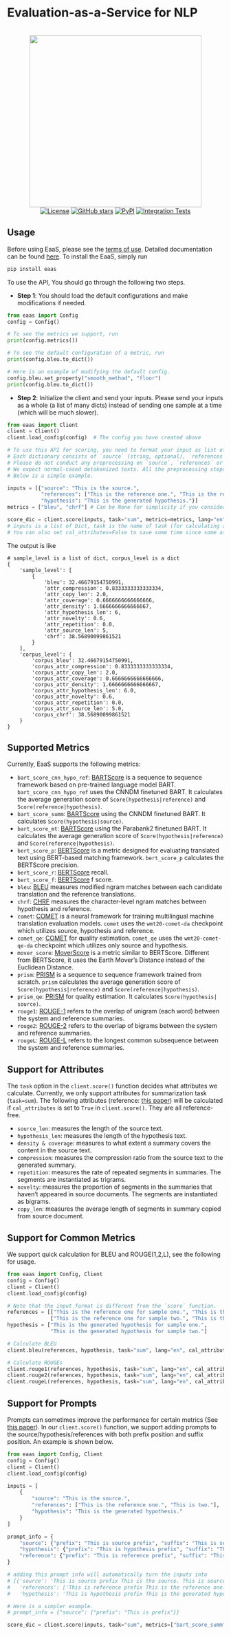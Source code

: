 # Evaluation-as-a-Service for NLP
<p align="center">
    <br>
    <img src="docs/Resources/figs/logo.png" width="400"/>
    <br>
  <a href="https://github.com/ExpressAI/eaas_client/blob/main/LICENSE"><img alt="License" src="https://img.shields.io/github/license/expressai/DataLab" /></a>
  <a href="https://github.com/expressai/eaas_client/stargazers"><img alt="GitHub stars" src="https://img.shields.io/github/stars/expressai/eaas_client" /></a>
  <a href="https://pypi.org/project//"><img alt="PyPI" src="https://img.shields.io/pypi/v/eaas" /></a>
  <a href=".github/workflows/ci.yml"><img alt="Integration Tests", src="https://github.com/expressai/eaas_client/actions/workflows/ci.yml/badge.svg?event=push" /></a>
</p>


## Usage
Before using EaaS, please see the [terms of use](TERMS.md).
Detailed documentation can be found [here](https://expressai.github.io/autoeval/). To install the EaaS, simply run
```bash
pip install eaas
```

To use the API, You should go through the following two steps.
- **Step 1**: You should load the default configurations and make modifications if needed.
```python
from eaas import Config
config = Config()

# To see the metrics we support, run
print(config.metrics())

# To see the default configuration of a metric, run
print(config.bleu.to_dict())

# Here is an example of modifying the default config.
config.bleu.set_property("smooth_method", "floor")
print(config.bleu.to_dict())
```

- **Step 2**: Initialize the client and send your inputs. Please send your inputs as a whole (a list of many dicts) instead of sending one sample at a time (which will be much slower).
```python
from eaas import Client
client = Client()
client.load_config(config)  # The config you have created above

# To use this API for scoring, you need to format your input as list of dictionary. 
# Each dictionary consists of `source` (string, optional), `references` (list of string, optional) and `hypothesis` (string, required). `source` and `references` are optional based on the metrics you want to use. 
# Please do not conduct any preprocessing on `source`, `references` or `hypothesis`. 
# We expect normal-cased detokenized texts. All the preprocessing steps are taken by the metrics. 
# Below is a simple example.

inputs = [{"source": "This is the source.", 
           "references": ["This is the reference one.", "This is the reference two."],
           "hypothesis": "This is the generated hypothesis."}]
metrics = ["bleu", "chrf"] # Can be None for simplicity if you consider using all metrics

score_dic = client.score(inputs, task="sum", metrics=metrics, lang="en", cal_attributes=True) 
# inputs is a list of Dict, task is the name of task (for calculating attributes), metrics is metric list, lang is the two-letter code language.
# You can also set cal_attributes=False to save some time since some attribute calculations can be slow.
```



The output is like
```
# sample_level is a list of dict, corpus_level is a dict
{
    'sample_level': [
        {
            'bleu': 32.46679154750991, 
            'attr_compression': 0.8333333333333334, 
            'attr_copy_len': 2.0, 
            'attr_coverage': 0.6666666666666666, 
            'attr_density': 1.6666666666666667, 
            'attr_hypothesis_len': 6, 
            'attr_novelty': 0.6, 
            'attr_repetition': 0.0, 
            'attr_source_len': 5, 
            'chrf': 38.56890099861521
        }
    ], 
    'corpus_level': {
        'corpus_bleu': 32.46679154750991, 
        'corpus_attr_compression': 0.8333333333333334, 
        'corpus_attr_copy_len': 2.0, 
        'corpus_attr_coverage': 0.6666666666666666, 
        'corpus_attr_density': 1.6666666666666667, 
        'corpus_attr_hypothesis_len': 6.0, 
        'corpus_attr_novelty': 0.6, 
        'corpus_attr_repetition': 0.0, 
        'corpus_attr_source_len': 5.0, 
        'corpus_chrf': 38.56890099861521
    }
}
```

## Supported Metrics
Currently, EaaS supports the following metrics:
* `bart_score_cnn_hypo_ref`: [BARTScore](https://arxiv.org/abs/2106.11520) is a sequence to sequence framework based on pre-trained language model BART.  `bart_score_cnn_hypo_ref` uses the CNNDM finetuned BART. It calculates the average generation score of `Score(hypothesis|reference)` and `Score(reference|hypothesis)`.
* `bart_score_summ`: [BARTScore](https://arxiv.org/abs/2106.11520) using the CNNDM finetuned BART. It calculates `Score(hypothesis|source)`.
* `bart_score_mt`: [BARTScore](https://arxiv.org/abs/2106.11520) using the Parabank2 finetuned BART. It calculates the average generation score of `Score(hypothesis|reference)` and `Score(reference|hypothesis)`.
* `bert_score_p`: [BERTScore](https://arxiv.org/abs/1904.09675) is a metric designed for evaluating translated text using BERT-based matching framework. `bert_score_p` calculates the BERTScore precision.
* `bert_score_r`: [BERTScore](https://arxiv.org/abs/1904.09675) recall.
* `bert_score_f`: [BERTScore](https://arxiv.org/abs/1904.09675) f score.
* `bleu`: [BLEU](https://aclanthology.org/P02-1040.pdf) measures modified ngram matches between each candidate translation and the reference translations. 
* `chrf`: [CHRF](https://aclanthology.org/W15-3049/) measures the character-level ngram matches between hypothesis and reference.
* `comet`: [COMET](https://aclanthology.org/2020.emnlp-main.213/) is a neural framework for training multilingual machine translation evaluation models. `comet` uses the `wmt20-comet-da` checkpoint which utilizes source, hypothesis and reference.
* `comet_qe`: [COMET](https://aclanthology.org/2020.emnlp-main.213/) for quality estimation. `comet_qe` uses the `wmt20-comet-qe-da` checkpoint which utilizes only source and hypothesis.
* `mover_score`: [MoverScore](https://arxiv.org/abs/1909.02622) is a metric similar to BERTScore. Different from BERTScore, it uses the Earth Mover’s Distance instead of the Euclidean Distance.
* `prism`: [PRISM](https://arxiv.org/abs/2004.14564) is a sequence to sequence framework trained from scratch. `prism` calculates the average generation score of `Score(hypothesis|reference)` and `Score(reference|hypothesis)`.
* `prism_qe`: [PRISM](https://arxiv.org/abs/2004.14564) for quality estimation. It calculates `Score(hypothesis| source)`.
* `rouge1`: [ROUGE-1](https://aclanthology.org/W04-1013/) refers to the overlap of unigram (each word) between the system and reference summaries.
* `rouge2`: [ROUGE-2](https://aclanthology.org/W04-1013/) refers to the overlap of bigrams between the system and reference summaries.
* `rougeL`: [ROUGE-L](https://aclanthology.org/W04-1013/) refers to the longest common subsequence between the system and reference summaries.

## Support for Attributes
The `task` option in the `client.score()` function decides what attributes we calculate. Currently, we only support attributes for summarization task (`task=sum`). The following attributes (reference: [this paper](https://arxiv.org/pdf/2010.05139.pdf)) will be calculated if `cal_attributes` is set to `True` in `client.score()`. They are all reference-free.
* `source_len`: measures the length of the source text.
* `hypothesis_len`: measures the length of the hypothesis text.
* `density & coverage`: measures to what extent a summary covers the content in the source text.
* `compression`: measures the compression ratio from the source text to the generated summary.
* `repetition`: measures the rate of repeated segments in summaries. The segments are instantiated as trigrams.
* `novelty`: measures the proportion of segments in the summaries that haven’t appeared in source documents. The segments are instantiated as bigrams.
* `copy_len`: measures the average length of segments in summary copied from source document.


## Support for Common Metrics
We support quick calculation for BLEU and ROUGE(1,2,L), see the following for usage.
```python
from eaas import Config, Client
config = Config()
client = Client()
client.load_config(config) 

# Note that the input format is different from the `score` function. 
references = [["This is the reference one for sample one.", "This is the reference two for sample one."],
              ["This is the reference one for sample two.", "This is the reference two for sample two."]]
hypothesis = ["This is the generated hypothesis for sample one.", 
              "This is the generated hypothesis for sample two."]

# Calculate BLEU
client.bleu(references, hypothesis, task="sum", lang="en", cal_attributes=False)

# Calculate ROUGEs
client.rouge1(references, hypothesis, task="sum", lang="en", cal_attributes=False)
client.rouge2(references, hypothesis, task="sum", lang="en", cal_attributes=False)
client.rougeL(references, hypothesis, task="sum", lang="en", cal_attributes=False)
```

## Support for Prompts
Prompts can sometimes improve the performance for certain metrics (See [this paper](https://arxiv.org/abs/2106.11520)). In our `client.score()` function, we support adding prompts to the source/hypothesis/references with both prefix position and suffix position. An example is shown below.

```python
from eaas import Config, Client
config = Config()
client = Client()
client.load_config(config)

inputs = [
    {
        "source": "This is the source.",
        "references": ["This is the reference one.", "This is two."],
        "hypothesis": "This is the generated hypothesis."
    }
]

prompt_info = {
    "source": {"prefix": "This is source prefix", "suffix": "This is source suffix"},
    "hypothesis": {"prefix": "This is hypothesis prefix", "suffix": "This is hypothesis suffix"},
    "reference": {"prefix": "This is reference prefix", "suffix": "This is reference suffix"}
}

# adding this prompt info will automatically turn the inputs into
# [{'source': 'This is source prefix This is the source. This is source suffix', 
#   'references': ['This is reference prefix This is the reference one. This is reference suffix', 'This is reference prefix This is two. This is reference suffix'], 
#   'hypothesis': 'This is hypothesis prefix This is the generated hypothesis. This is hypothesis suffix'}]

# Here is a simpler example.
# prompt_info = {"source": {"prefix": "This is prefix"}}

score_dic = client.score(inputs, task="sum", metrics=["bart_score_summ"], lang="en", cal_attributes=False, **prompt_info)

``` 
